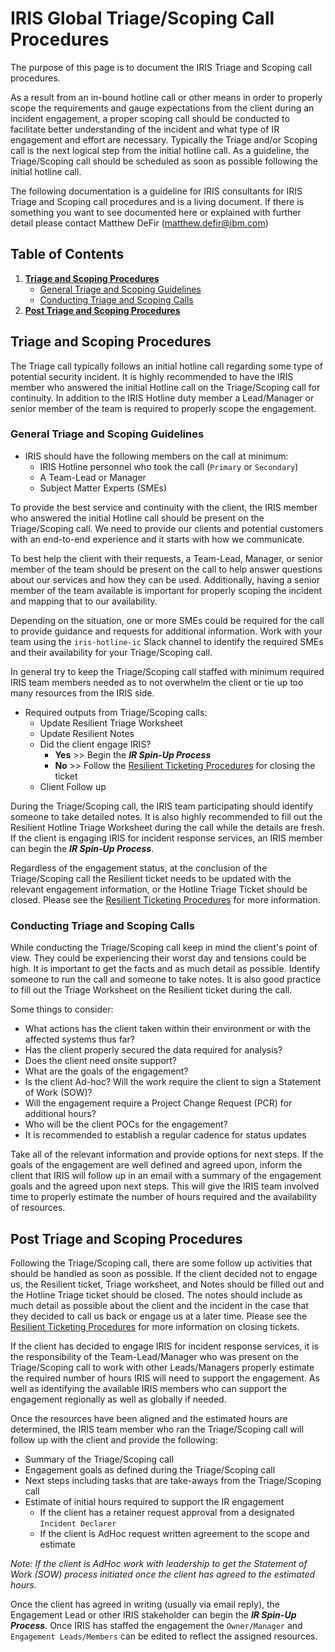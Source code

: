

# IRIS Global Triage/Scoping Call Procedures

The purpose of this page is to document the IRIS Triage and Scoping call procedures.

As a result from an in-bound hotline call or other means in order to properly scope the requirements and gauge expectations from the client during an incident engagement, a proper scoping call should be conducted to facilitate better understanding of the incident and what type of IR engagement and effort are necessary. Typically the Triage and/or Scoping call is the next logical step from the initial hotline call. As a guideline, the Triage/Scoping call should be scheduled as soon as possible following the initial hotline call.

The following documentation is a guideline for IRIS consultants for IRIS Triage and Scoping call procedures and is a living document. If there is something you want to see documented here or explained with further detail please contact Matthew DeFir (matthew.defir@ibm.com)

## Table of Contents

 1. [**Triage and Scoping Procedures**](#triage-and-scoping-procedures)
	 - [General Triage and Scoping Guidelines](#general-triage-and-scoping-guidelines)
	 - [Conducting Triage and Scoping Calls](#conducting-triage-and-scoping-calls)    
 2. [**Post Triage and Scoping Procedures**](#post-triage-and-scoping-procedures) 

## Triage and Scoping Procedures
The Triage call typically follows an initial hotline call regarding some type of potential security incident. It is highly recommended to have the IRIS member who answered the initial Hotline call on the Triage/Scoping call for continuity. In addition to the IRIS Hotline duty member a Lead/Manager or senior member of the team is required to properly scope the engagement. 

### General Triage and Scoping Guidelines

 - IRIS should have the following members on the call at minimum:
	 - IRIS Hotline personnel who took the call (`Primary` or `Secondary`)
	 - A Team-Lead or Manager 
	 - Subject Matter Experts (SMEs) 

To provide the best service and continuity with the client, the IRIS member who answered the initial Hotline call should be present on the Triage/Scoping call. We need to provide our clients and potential customers with an end-to-end experience and it starts with how we communicate.

To best help the client with their requests, a Team-Lead, Manager, or senior member of the team should be present on the call to help answer questions about our services and how they can be used. Additionally, having a senior member of the team available is important for properly scoping the incident and mapping that to our availability.

Depending on the situation, one or more SMEs could be required for the call to provide guidance and requests for additional information. Work with your team using the `iris-hotline-ic` Slack channel to identify the required SMEs and their availability for your Triage/Scoping call.

In general try to keep the Triage/Scoping call staffed with minimum required IRIS team members needed as to not overwhelm the client or tie up too many resources from the IRIS side. 

 - Required outputs from Triage/Scoping calls:
	 - Update Resilient Triage Worksheet
	 - Update Resilient Notes
	 - Did the client engage IRIS?
		- **Yes**	>> Begin the ***IR Spin-Up Process***
		- **No**	>> Follow the [Resilient Ticketing Procedures](https://github.ibm.com/IRIS-NA/DFIR-wiki/wiki/IRIS-Resilient) for closing the ticket
	- Client Follow up
	
During the Triage/Scoping call, the IRIS team participating should identify someone to take detailed notes. It is also highly recommended to fill out the Resilient Hotline Triage Worksheet during the call while the details are fresh. If the client is engaging IRIS for incident response services, an IRIS member can begin the ***IR Spin-Up Process***. 

Regardless of the engagement status, at the conclusion of the Triage/Scoping call the Resilient ticket needs to be updated with the relevant engagement information, or the Hotline Triage Ticket should be closed. Please see the [Resilient Ticketing Procedures](https://github.ibm.com/IRIS-NA/DFIR-wiki/wiki/IRIS-Resilient) for more information.

### Conducting Triage and Scoping Calls
While conducting the Triage/Scoping call keep in mind the client's point of view. They could be experiencing their worst day and tensions could be high. It is important to get the facts and as much detail as possible. Identify someone to run the call and someone to take notes. It is also good practice to fill out the Triage Worksheet on the Resilient ticket during the call. 

Some things to consider:

 - What actions has the client taken within their environment or with the affected systems thus far?
 - Has the client properly secured the data required for analysis?
 - Does the client need onsite support?
 - What are the goals of the engagement?
 - Is the client Ad-hoc? Will the work require the client to sign a Statement of Work (SOW)?
 - Will the engagement require a Project Change Request (PCR) for additional hours?
 - Who will be the client POCs for the engagement?
 - It is recommended to establish a regular cadence for status updates

Take all of the relevant information and provide options for next steps. If the goals of the engagement are well defined and agreed upon, inform the client that IRIS will follow up in an email with a summary of the engagement goals and the agreed upon next steps. This will give the IRIS team involved time to properly estimate the number of hours required and the availability of resources. 

## Post Triage and Scoping Procedures
Following the Triage/Scoping call, there are some follow up activities that should be handled as soon as possible. If the client decided not to engage us, the Resilient ticket, Triage worksheet, and Notes should be filled out and the Hotline Triage ticket should be closed. The notes should include as much detail as possible about the client and the incident in the case that they decided to call us back or engage us at a later time. Please see the [Resilient Ticketing Procedures](https://github.ibm.com/IRIS-NA/DFIR-wiki/wiki/IRIS-Resilient) for more information on closing tickets.

If the client has decided to engage IRIS for incident response services, it is the responsibility of the Team-Lead/Manager who was present on the Triage/Scoping call to work with other Leads/Managers  properly estimate the required number of hours IRIS will need to support the engagement. As well as identifying the available IRIS members who can support the engagement regionally as well as globally if needed.

Once the resources have been aligned and the estimated hours are determined, the IRIS team member who ran the Triage/Scoping call will follow up with the client and provide the following:

 - Summary of the Triage/Scoping call
 - Engagement goals as defined during the Triage/Scoping call
 - Next steps including tasks that are take-aways from the Triage/Scoping call
 - Estimate of initial hours required to support the IR engagement
	 - If the client has a retainer request approval from a designated `Incident Declarer`
	 - If the client is AdHoc request written agreement to the scope and estimate

*Note: If the client is AdHoc work with leadership to get the Statement of Work (SOW) process initiated once the client has agreed to the estimated hours.*

Once the client has agreed in writing (usually via email reply), the Engagement Lead or other IRIS stakeholder can begin the ***IR Spin-Up Process***. Once IRIS has staffed the engagement the `Owner/Manager` and `Engagement Leads/Members` can be edited to reflect the assigned resources.
